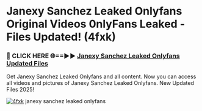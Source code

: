 # Janexy Sanchez Leaked Onlyfans Original Videos 0nlyFans Leaked - Files Updated! (4fxk)

<h3>🔴 CLICK HERE 🌐==►► <a href="https://tinyurl.com/2jnfzry5" rel="nofollow">Janexy Sanchez Leaked Onlyfans Updated Files</a></h3>

Get Janexy Sanchez Leaked Onlyfans and all content. Now you can access all videos and pictures of Janexy Sanchez Leaked Onlyfans. New Updated Files 2025!

[![4fxk](https://i.imgur.com/GyGTBgg.gif)](https://tinyurl.com/2jnfzry5)
janexy sanchez leaked onlyfans